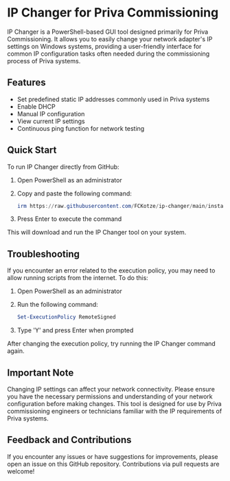 # IP Changer for Priva Commissioning

IP Changer is a PowerShell-based GUI tool designed primarily for Priva Commissioning. It allows you to easily change your network adapter's IP settings on Windows systems, providing a user-friendly interface for common IP configuration tasks often needed during the commissioning process of Priva systems.

## Features

- Set predefined static IP addresses commonly used in Priva systems
- Enable DHCP
- Manual IP configuration
- View current IP settings
- Continuous ping function for network testing

## Quick Start

To run IP Changer directly from GitHub:

1. Open PowerShell as an administrator
2. Copy and paste the following command:

   ```powershell
   irm https://raw.githubusercontent.com/FCKotze/ip-changer/main/install.ps1 | iex
   ```

3. Press Enter to execute the command

This will download and run the IP Changer tool on your system.

## Troubleshooting

If you encounter an error related to the execution policy, you may need to allow running scripts from the internet. To do this:

1. Open PowerShell as an administrator
2. Run the following command:

   ```powershell
   Set-ExecutionPolicy RemoteSigned
   ```

3. Type 'Y' and press Enter when prompted

After changing the execution policy, try running the IP Changer command again.

## Important Note

Changing IP settings can affect your network connectivity. Please ensure you have the necessary permissions and understanding of your network configuration before making changes. This tool is designed for use by Priva commissioning engineers or technicians familiar with the IP requirements of Priva systems.

## Feedback and Contributions

If you encounter any issues or have suggestions for improvements, please open an issue on this GitHub repository. Contributions via pull requests are welcome!
